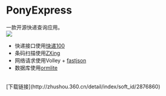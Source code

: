 # PonyExpress
一款开源快递查询应用。<br>
![](https://github.com/ChanWong21/Express/blob/master/screenshot/screenshot.gif)<br>
* 快递接口使用[快递100](http://www.kuaidi100.com/)
* 条码扫描使用[ZXing](https://github.com/zxing/zxing)
* 网络请求使用Volley + [fastjson](https://github.com/alibaba/fastjson)
* 数据库使用[ormlite](https://github.com/j256/ormlite-android)<br>
<br>
[下载链接](http://zhushou.360.cn/detail/index/soft_id/2876860)

